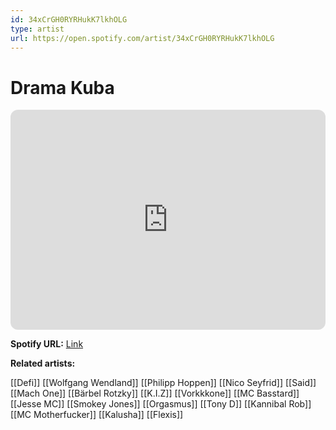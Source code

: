 ```yaml
---
id: 34xCrGH0RYRHukK7lkhOLG
type: artist
url: https://open.spotify.com/artist/34xCrGH0RYRHukK7lkhOLG
---
```

# Drama Kuba

<iframe style="border-radius:12px" src="https://open.spotify.com/embed/artist/34xCrGH0RYRHukK7lkhOLG" width="100%" height="352" frameBorder="0" allowfullscreen="" allow="autoplay; clipboard-write; encrypted-media; fullscreen; picture-in-picture" loading="lazy"></iframe>

**Spotify URL:** [Link](https://open.spotify.com/artist/34xCrGH0RYRHukK7lkhOLG)

**Related artists:**

[[Defi]]
[[Wolfgang Wendland]]
[[Philipp Hoppen]]
[[Nico Seyfrid]]
[[Said]]
[[Mach One]]
[[Bärbel Rotzky]]
[[K.I.Z]]
[[Vorkkkone]]
[[MC Basstard]]
[[Jesse MC]]
[[Smokey Jones]]
[[Orgasmus]]
[[Tony D]]
[[Kannibal Rob]]
[[MC Motherfucker]]
[[Kalusha]]
[[Flexis]]
